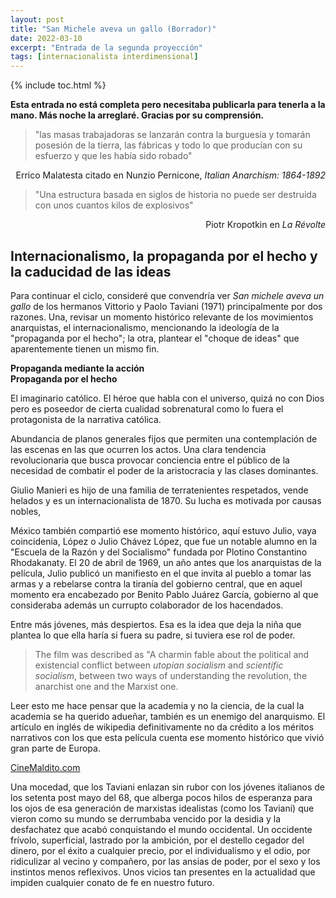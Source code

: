 ```yaml
---
layout: post
title: "San Michele aveva un gallo (Borrador)"
date: 2022-03-10
excerpt: "Entrada de la segunda proyección"
tags: [internacionalista interdimensional]
---
```


{% include toc.html %}

**Esta entrada no está completa pero necesitaba publicarla para tenerla a la mano. Más noche la arreglaré. Gracias por su comprensión.**

> "las masas trabajadoras se lanzarán contra la burguesía y tomarán posesión de la tierra, las fábricas y todo lo que producían con su esfuerzo y que les había sido robado"

<div style="text-align: right"> Errico Malatesta citado en Nunzio Pernicone, <em>Italian Anarchism: 1864-1892</em> </div>

> "Una estructura basada en siglos de historia no puede ser destruida con unos cuantos kilos de explosivos"

<div style="text-align: right"> Piotr Kropotkin en <em>La Révolte</em> </div>

## Internacionalismo, la propaganda por el hecho y la caducidad de las ideas

Para continuar el ciclo, consideré que convendría ver _San michele aveva un gallo_ de los hermanos Vittorio y Paolo Taviani (1971) principalmente por dos razones. Una, revisar un momento histórico relevante de los movimientos anarquistas, el internacionalismo, mencionando la ideología de la "propaganda por el hecho"; la otra, plantear el "choque de ideas" que aparentemente tienen un mismo fin.

**Propaganda mediante la acción**  
**Propaganda por el hecho**

El imaginario católico. El héroe que habla con el universo, quizá no con Dios pero es poseedor de cierta cualidad sobrenatural como lo fuera el protagonista de la narrativa católica.

Abundancia de planos generales fijos que permiten una contemplación de las escenas en las que ocurren los actos. Una clara tendencia revolucionaria que busca provocar conciencia entre el público de la necesidad de combatir el poder de la aristocracia y las clases dominantes.

Giulio Manieri es hijo de una familia de terratenientes respetados, vende helados y es un internacionalista de 1870. Su lucha es motivada por causas nobles, 

México también compartió ese momento histórico, aquí estuvo Julio, vaya coincidenia, López o Julio Chávez López, que fue un notable alumno en la "Escuela de la Razón y del Socialismo" fundada por Plotino Constantino Rhodakanaty. El 20 de abril de 1969, un año antes que los anarquistas de la película, Julio publicó un manifiesto en el que invita al pueblo a tomar las armas y a rebelarse contra la tiranía del gobierno central, que en aquel momento era encabezado por Benito Pablo Juárez García, gobierno al que consideraba además un currupto colaborador de los hacendados.


Entre más jóvenes, más despiertos. Esa es la idea que deja la niña que plantea lo que ella haría si fuera su padre, si tuviera ese rol de poder.

> The film was described as "A charmin fable about the political and existencial conflict between _utopian socialism_ and _scientific socialism_, between two ways of understanding the revolution, the anarchist one and the Marxist one.

Leer esto me hace pensar que la academia y no la ciencia, de la cual la academia se ha querido adueñar, también es un enemigo del anarquismo. El artículo en inglés de wikipedia definitivamente no da crédito a los méritos narrativos con los que esta película cuenta ese momento histórico que vivió gran parte de Europa. 

[CineMaldito.com](https://www.cinemaldito.com/paolo-taviani-y-vittorio-taviani-a-examen/)  

Una mocedad, que los Taviani enlazan sin rubor con los jóvenes italianos de los setenta post mayo del 68, que alberga pocos hilos de esperanza para los ojos de esa generación de marxistas idealistas (como los Taviani) que vieron como su mundo se derrumbaba vencido por la desidia y la desfachatez que acabó conquistando el mundo occidental. Un occidente frívolo, superficial, lastrado por la ambición, por el destello cegador del dinero, por el éxito a cualquier precio, por el individualismo y el odio, por ridiculizar al vecino y compañero, por las ansias de poder, por el sexo y los instintos menos reflexivos. Unos vicios tan presentes en la actualidad que impiden cualquier conato de fe en nuestro futuro.